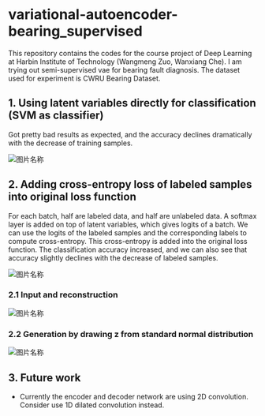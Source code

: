 # variational-autoencoder-bearing_supervised
This repository contains the codes for the course project of Deep Learning at Harbin Institute of Technology (Wangmeng Zuo, Wanxiang Che). I am trying out semi-supervised vae for bearing fault diagnosis. The dataset used for experiment is CWRU Bearing Dataset.

## 1. Using latent variables directly for classification (SVM as classifier)
Got pretty bad results as expected, and the accuracy declines dramatically with the decrease of training samples.

<img src="https://github.com/cyrilli/variational-autoencoder-bearing_supervised/blob/master/img/experiment1_result.png?raw=true" alt="图片名称" align=center />

## 2. Adding cross-entropy loss of labeled samples into original loss function
For each batch, half are labeled data, and half are unlabeled data. A softmax layer is added on top of latent variables, which gives logits of a batch. We can use the logits of the labeled samples and the corresponding labels to compute cross-entropy. This cross-entropy is added into the original loss function. The classification accuracy increased, and we can also see that accuracy slightly declines with the decrease of labeled samples.

<img src="https://github.com/cyrilli/variational-autoencoder-bearing_supervised/blob/master/img/experiment2_result.png?raw=true" alt="图片名称" align=center />

### 2.1 Input and reconstruction
<img src="https://github.com/cyrilli/variational-autoencoder-bearing_supervised/blob/master/img/experiment2_sample_reconstruction.png?raw=true" alt="图片名称" align=center />

### 2.2 Generation by drawing z from standard normal distribution
<img src="https://github.com/cyrilli/variational-autoencoder-bearing_supervised/blob/master/img/experiment2_generation.png?raw=true" alt="图片名称" align=center />

## 3. Future work
* Currently the encoder and decoder network are using 2D convolution. Consider use 1D dilated convolution instead.
